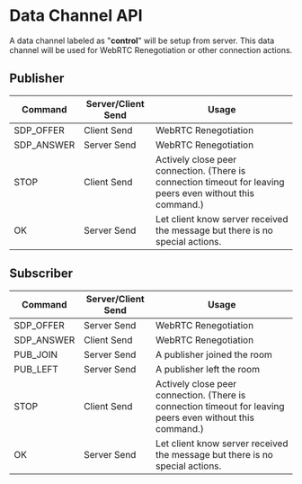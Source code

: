 # Data Channel API

A data channel labeled as "**control**" will be setup from server.
This data channel will be used for WebRTC Renegotiation or other connection actions.


## Publisher

| Command    | Server/Client Send | Usage                                                                                                      |
| ---------- | ------------------ | ---------------------------------------------------------------------------------------------------------- |
| SDP_OFFER  | Client Send        | WebRTC Renegotiation                                                                                       |
| SDP_ANSWER | Server Send        | WebRTC Renegotiation                                                                                       |
| STOP       | Client Send        | Actively close peer connection. (There is connection timeout for leaving peers even without this command.) |
| OK         | Server Send        | Let client know server received the message but there is no special actions.                               |


## Subscriber

| Command    | Server/Client Send | Usage                                                                                                      |
| ---------- | ------------------ | ---------------------------------------------------------------------------------------------------------- |
| SDP_OFFER  | Server Send        | WebRTC Renegotiation                                                                                       |
| SDP_ANSWER | Client Send        | WebRTC Renegotiation                                                                                       |
| PUB_JOIN   | Server Send        | A publisher joined the room                                                                                |
| PUB_LEFT   | Server Send        | A publisher left the room                                                                                  |
| STOP       | Client Send        | Actively close peer connection. (There is connection timeout for leaving peers even without this command.) |
| OK         | Server Send        | Let client know server received the message but there is no special actions.                               |
